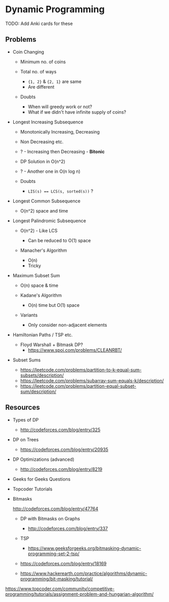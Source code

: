 
# Dynamic Programming

TODO: Add Anki cards for these

## Problems

* Coin Changing

    - Minimum no. of coins
    
    - Total no. of ways
        + `{1, 2}` & `{2, 1}` are same
        + Are different
    
    - Doubts
        + When will greedy work or not?
        + What if we didn't have infinite supply of coins?

* Longest Increasing Subsequence

    - Monotonically Increasing, Decreasing
    - Non Decreasing etc.

    - ? - Increasing then Decreasing - **Bitonic**

    - DP Solution in O(n^2)

    - ? - Another one in O(n log n)
    
    - Doubts
        + `LIS(s) == LCS(s, sorted(s))` ?

* Longest Common Subsequence

    - O(n^2) space and time

* Longest Palindromic Subsequence

    - O(n^2) - Like LCS
        + Can be reduced to O(1) space

    - Manacher's Algorithm
        + O(n)
        + Tricky

* Maximum Subset Sum
    
    - O(n) space & time

    - Kadane's Algorithm
        + O(n) time but O(1) space

    - Variants
        + Only consider non-adjacent elements

* Hamiltonian Paths / TSP etc.

    - Floyd Warshall + Bitmask DP?
        + https://www.spoj.com/problems/CLEANRBT/

* Subset Sums
    - https://leetcode.com/problems/partition-to-k-equal-sum-subsets/description/
    - https://leetcode.com/problems/subarray-sum-equals-k/description/
    - https://leetcode.com/problems/partition-equal-subset-sum/description/

## Resources

* Types of DP
    - http://codeforces.com/blog/entry/325

* DP on Trees
    - https://codeforces.com/blog/entry/20935

* DP Optimizations (advanced)
    - http://codeforces.com/blog/entry/8219

* Geeks for Geeks Questions

* Topcoder Tutorials

* Bitmasks

    http://codeforces.com/blog/entry/47764

    - DP with Bitmasks on Graphs
        + http://codeforces.com/blog/entry/337

    - TSP
        + https://www.geeksforgeeks.org/bitmasking-dynamic-programming-set-2-tsp/

    - https://codeforces.com/blog/entry/18169

    - https://www.hackerearth.com/practice/algorithms/dynamic-programming/bit-masking/tutorial/

https://www.topcoder.com/community/competitive-programming/tutorials/assignment-problem-and-hungarian-algorithm/
